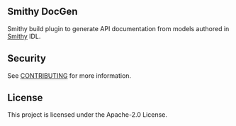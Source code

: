 ## Smithy DocGen

Smithy build plugin to generate API documentation from models authored in [Smithy](https://smithy.io) IDL.

## Security

See [CONTRIBUTING](CONTRIBUTING.md#security-issue-notifications) for more information.

## License

This project is licensed under the Apache-2.0 License.

